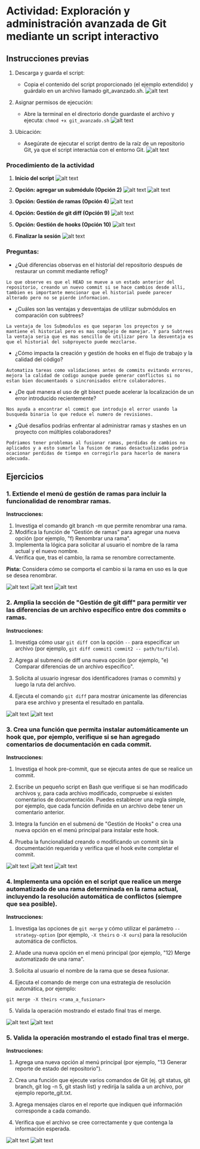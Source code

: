 # Actividad: Exploración y administración avanzada de Git mediante un script interactivo

## Instrucciones previas
1. Descarga y guarda el script:

    * Copia el contenido del script proporcionado (el ejemplo extendido) y guárdalo en un archivo llamado git_avanzado.sh.
![alt text](E10.png)

2. Asignar permisos de ejecución:

    * Abre la terminal en el directorio donde guardaste el archivo y ejecuta: `chmod +x git_avanzado.sh`
![alt text](E11.png)

3. Ubicación:

    * Asegúrate de ejecutar el script dentro de la raíz de un repositorio Git, ya que el script interactúa con el entorno Git.
![alt text](E12.png)


### Procedimiento de la actividad
1. **Inicio del script**
![alt text](E13.png)

2. **Opción: agregar un submódulo (Opción 2)**
![alt text](E14.png)
![alt text](E15.png)
3. **Opción: Gestión de ramas (Opción 4)**
![alt text](E16.png)

4. **Opción: Gestión de git diff (Opción 9)**
![alt text](E17.png)

5. **Opción: Gestión de hooks (Opción 10)**
![alt text](E18.png)

6. **Finalizar la sesión**
![alt text](E19.png)


### Preguntas:
* ¿Qué diferencias observas en el historial del repositorio después de restaurar un commit mediante reflog?
```
Lo que observe es que el HEAD se mueve a un estado anterior del repositorio, creando un nuevo commit si se hace cambios desde alli, tambien es importante mencionar que el historial puede parecer alterado pero no se pierde informacion.
```

* ¿Cuáles son las ventajas y desventajas de utilizar submódulos en comparación con subtrees?
```
La ventaja de los Submodulos es que separan los proyectos y se  mantiene el historial pero es mas complejo de manejar. Y para Subtrees la ventaja seria que es mas sencillo de utilizar pero la desventaja es que el historial del subproyecto puede mezclarse.
```

* ¿Cómo impacta la creación y gestión de hooks en el flujo de trabajo y la calidad del código?
```
Automatiza tareas como validaciones antes de commits evitando errores, mejora la calidad de codigo aunque puede generar conflictos si no estan bien documentaods o sincronisados entre colaboradores.
```

* ¿De qué manera el uso de git bisect puede acelerar la localización de un error introducido recientemente?
```
Nos ayuda a encontrar el commit que introdujo el error usando la busqueda binaria lo que reduce el numero de revisiones.
```

* ¿Qué desafíos podrías enfrentar al administrar ramas y stashes en un proyecto con múltiples colaboradores?
```
Podriamos tener problemas al fusionar ramas, perdidas de cambios no aplicados y a esto sumarle la fusion de ramas desactualizadas podria ocacionar perdidas de tiempo en corregirlo para hacerlo de manera adecuada.
```


## Ejercicios

### 1. Extiende el menú de gestión de ramas para incluir la funcionalidad de renombrar ramas.

**Instrucciones:**

1. Investiga el comando git branch -m que permite renombrar una rama.
2. Modifica la función de "Gestión de ramas" para agregar una nueva opción (por ejemplo, "f) Renombrar una rama".
3. Implementa la lógica para solicitar al usuario el nombre de la rama actual y el nuevo nombre.
4. Verifica que, tras el cambio, la rama se renombre correctamente.

**Pista:** Considera cómo se comporta el cambio si la rama en uso es la que se desea renombrar.

![alt text](E20.png)
![alt text](E21.png)
![alt text](E22.png)

### 2. Amplia la sección de "Gestión de git diff" para permitir ver las diferencias de un archivo específico entre dos commits o ramas.

**Instrucciones:**

1. Investiga cómo usar `git diff `con la opción `--` para especificar un archivo (por ejemplo, `git diff commit1 commit2 -- path/to/file`).

2. Agrega al submenú de diff una nueva opción (por ejemplo, "e) Comparar diferencias de un archivo específico".

3. Solicita al usuario ingresar dos identificadores (ramas o commits) y luego la ruta del archivo.

4. Ejecuta el comando `git diff` para mostrar únicamente las diferencias para ese archivo y presenta el resultado en pantalla.

![alt text](E23.png)
![alt text](E24.png)


### 3. Crea una función que permita instalar automáticamente un hook que, por ejemplo, verifique si se han agregado comentarios de documentación en cada commit.

**Instrucciones:**

1. Investiga el hook pre-commit, que se ejecuta antes de que se realice un commit.

2. Escribe un pequeño script en Bash que verifique si se han modificado archivos y, para cada archivo modificado, compruebe si existen comentarios de documentación. Puedes establecer una regla simple, por ejemplo, que cada función definida en un archivo debe tener un comentario anterior.

3. Integra la función en el submenú de "Gestión de Hooks" o crea una nueva opción en el menú principal para instalar este hook.

4. Prueba la funcionalidad creando o modificando un commit sin la documentación requerida y verifica que el hook evite completar el commit.

![alt text](E27.png)
![alt text](E25.png)
![alt text](E26.png)


### 4. Implementa una opción en el script que realice un merge automatizado de una rama determinada en la rama actual, incluyendo la resolución automática de conflictos (siempre que sea posible).

**Instrucciones:**

1. Investiga las opciones de `git merge` y cómo utilizar el parámetro `--strategy-option` (por ejemplo, `-X theirs` o `-X ours`) para la resolución automática de conflictos.

2. Añade una nueva opción en el menú principal (por ejemplo, "12) Merge automatizado de una rama".

3. Solicita al usuario el nombre de la rama que se desea fusionar.

4. Ejecuta el comando de merge con una estrategia de resolución automática, por ejemplo:

```
git merge -X theirs <rama_a_fusionar>
```
5. Valida la operación mostrando el estado final tras el merge.

![alt text](E28.png)
![alt text](E29.png)


### 5. Valida la operación mostrando el estado final tras el merge.

**Instrucciones:**

1. Agrega una nueva opción al menú principal (por ejemplo, "13 Generar reporte de estado del repositorio").

2. Crea una función que ejecute varios comandos de Git (ej. git status, git branch, git log -n 5, git stash list) y redirija la salida a un archivo, por ejemplo reporte_git.txt.

3. Agrega mensajes claros en el reporte que indiquen qué información corresponde a cada comando.

4. Verifica que el archivo se cree correctamente y que contenga la información esperada.

![alt text](E30.png)
![alt text](E31.png)
